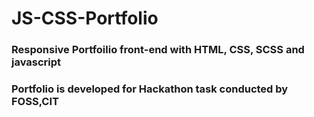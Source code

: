 # JS-CSS-Portfolio

### Responsive Portfoilio front-end with HTML, CSS, SCSS and javascript

### Portfolio is developed for Hackathon task conducted by FOSS,CIT
